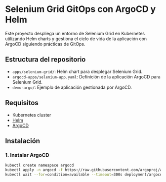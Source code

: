 # Selenium Grid GitOps con ArgoCD y Helm

Este proyecto despliega un entorno de Selenium Grid en Kubernetes utilizando Helm charts y gestiona el ciclo de vida de la aplicación con ArgoCD siguiendo prácticas de GitOps.

## Estructura del repositorio

- `apps/selenium-grid/`: Helm chart para desplegar Selenium Grid.
- `argocd-apps/selenium-app.yaml`: Definición de la aplicación ArgoCD para Selenium Grid.
- `demo-argo/`: Ejemplo de aplicación gestionada por ArgoCD.

## Requisitos

- Kubernetes cluster
- [Helm](https://helm.sh/)
- [ArgoCD](https://argo-cd.readthedocs.io/)

## Instalación

### 1. Instalar ArgoCD

```sh
kubectl create namespace argocd
kubectl apply -n argocd -f https://raw.githubusercontent.com/argoproj/argo-cd/stable/manifests/install.yaml
kubectl wait --for=condition=available --timeout=300s deployment/argocd-server -n argocd
```